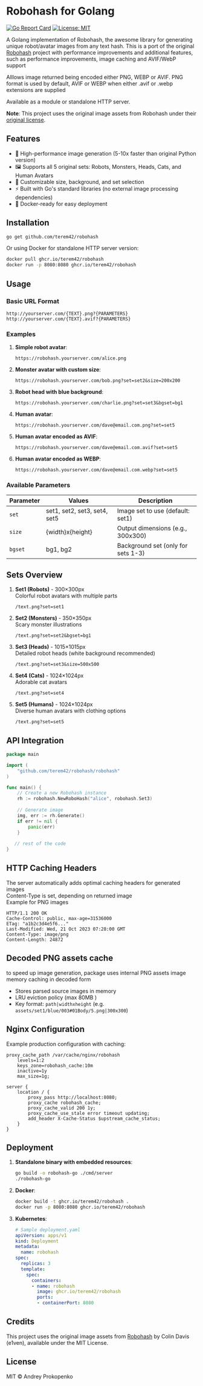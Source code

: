 # Robohash for Golang

[![Go Report Card](https://goreportcard.com/badge/github.com/terem42/robohash)](https://goreportcard.com/report/github.com/terem42/robohash)
[![License: MIT](https://img.shields.io/badge/License-MIT-yellow.svg)](https://opensource.org/licenses/MIT)

A Golang implementation of Robohash, the awesome library for generating unique robot/avatar images from any text hash. This is a port of the original [Robohash](https://github.com/e1ven/Robohash) project with performance improvements and additional features, such as performance improvements, image caching and AVIF/WebP support

Alllows image returned being encoded either PNG, WEBP or AVIF. PNG format is used by default, AVIF or WEBP when either .avif or .webp extensions are supplied

Available as a module or standalone HTTP server.

**Note**: This project uses the original image assets from Robohash under their [original license](https://github.com/e1ven/Robohash/blob/master/LICENSE).

## Features

- 🚀 High-performance image generation (5-10x faster than original Python version)
- 🖼️ Supports all 5 original sets: Robots, Monsters, Heads, Cats, and Human Avatars
- 🎨 Customizable size, background, and set selection
- ⚡ Built with Go's standard libraries (no external image processing dependencies)
- 🐳 Docker-ready for easy deployment

## Installation

```bash
go get github.com/terem42/robohash
```

Or using Docker for standalone HTTP server version:

```bash
docker pull ghcr.io/terem42/robohash
docker run -p 8080:8080 ghcr.io/terem42/robohash
```

## Usage

### Basic URL Format

```
http://yourserver.com/{TEXT}.png?{PARAMETERS}
http://yourserver.com/{TEXT}.avif?{PARAMETERS}
```

### Examples

1. **Simple robot avatar**:
   ```
   https://robohash.yourserver.com/alice.png
   ```

2. **Monster avatar with custom size**:
   ```
   https://robohash.yourserver.com/bob.png?set=set2&size=200x200
   ```

3. **Robot head with blue background**:
   ```
   https://robohash.yourserver.com/charlie.png?set=set3&bgset=bg1
   ```

4. **Human avatar**:
   ```
   https://robohash.yourserver.com/dave@email.com.png?set=set5
   ```

5. **Human avatar encoded as AVIF**:
   ```
   https://robohash.yourserver.com/dave@email.com.avif?set=set5
   ```   
6. **Human avatar encoded as WEBP**:
   ```
   https://robohash.yourserver.com/dave@email.com.webp?set=set5
   ```   


### Available Parameters

| Parameter | Values | Description |
|-----------|--------|-------------|
| `set`     | set1, set2, set3, set4, set5 | Image set to use (default: set1) |
| `size`    | {width}x{height} | Output dimensions (e.g., 300x300) |
| `bgset`   | bg1, bg2 | Background set (only for sets 1-3) |

## Sets Overview

1. **Set1 (Robots)** - 300×300px  
   Colorful robot avatars with multiple parts
   ```
   /text.png?set=set1
   ```

2. **Set2 (Monsters)** - 350×350px  
   Scary monster illustrations
   ```
   /text.png?set=set2&bgset=bg1
   ```

3. **Set3 (Heads)** - 1015×1015px  
   Detailed robot heads (white background recommended)
   ```
   /text.png?set=set3&size=500x500
   ```

4. **Set4 (Cats)** - 1024×1024px  
   Adorable cat avatars
   ```
   /text.png?set=set4
   ```

5. **Set5 (Humans)** - 1024×1024px  
   Diverse human avatars with clothing options
   ```
   /text.png?set=set5
   ```

## API Integration

```go
package main

import (
	"github.com/terem42/robohash/robohash"
)

func main() {
	// Create a new Robohash instance
	rh := robohash.NewRoboHash("alice", robohash.Set3)
	
	// Generate image
	img, err := rh.Generate()
	if err != nil {
		panic(err)
	}
	
   // rest of the code
}
```

## HTTP Caching Headers

The server automatically adds optimal caching headers for generated images  
Content-Type is set, depending on returned image  
Example for PNG images

```http
HTTP/1.1 200 OK
Cache-Control: public, max-age=31536000
ETag: "a1b2c3d4e5f6..."
Last-Modified: Wed, 21 Oct 2023 07:28:00 GMT
Content-Type: image/png
Content-Length: 24872
```

## Decoded PNG assets cache 

to speed up image generation, package uses internal PNG assets image memory caching in decoded form

  - Stores parsed source images in memory
  - LRU eviction policy (max 80MB )
  - Key format: `path|widthxheight` (e.g. `assets/set1/blue/003#01Body/5.png|300x300`)

## Nginx Configuration

Example production configuration with caching:

```nginx
proxy_cache_path /var/cache/nginx/robohash 
    levels=1:2 
    keys_zone=robohash_cache:10m
    inactive=1y
    max_size=1g;

server {
    location / {
        proxy_pass http://localhost:8080;
        proxy_cache robohash_cache;
        proxy_cache_valid 200 1y;
        proxy_cache_use_stale error timeout updating;
        add_header X-Cache-Status $upstream_cache_status;
    }
}
```

## Deployment

1. **Standalone binary with embedded resources**:
   ```bash
   go build -o robohash-go ./cmd/server
   ./robohash-go
   ```

2. **Docker**:
   ```bash
   docker build -t ghcr.io/terem42/robohash .
   docker run -p 8080:8080 ghcr.io/terem42/robohash
   ```

3. **Kubernetes**:
   ```yaml
   # Sample deployment.yaml
   apiVersion: apps/v1
   kind: Deployment
   metadata:
     name: robohash
   spec:
     replicas: 3
     template:
       spec:
         containers:
         - name: robohash
           image: ghcr.io/terem42/robohash
           ports:
           - containerPort: 8080
   ```

## Credits

This project uses the original image assets from [Robohash](https://github.com/e1ven/Robohash) by Colin Davis (e1ven), available under the MIT License.

## License

MIT © Andrey Prokopenko
```

